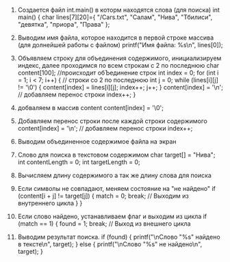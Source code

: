 1. Создается файл int.main() в которм находятся слова (для поиска)
   int main() {
    char lines[7][20]={
        "/Cars.txt",
        "Салам",
        "Нива",
        "Тбилиси",
        "девятка",
        "приора",
        "Права"
    };
   
2. Выводим имя файла, которое находится в первой строке массива (для долнейшей работы с файлом)
   printf("Имя файла: %s\n", lines[0]);
   
3. Объявляем строку для объединения содержимого, инициализируем индекс, далее проходимся по всем строкам с 2 по последнюю
   char content[100]; //происходит обЪединение строк
    int index = 0;
    for (int i = 1; i < 7; i++) { // строки со 2 по последнюю
        int j = 0;
        while (lines[i][j] != '\0') {
            content[index] = lines[i][j];
            index++;
            j++;
        }
        content[index] = '\n'; // добавляем перенос строки
        index++;
    }
   
4. добваляем в массив content
   content[index] = '\0';
   
5. Добавляем перенос строки после каждой строки содержимого
   content[index] = '\n'; // добавляем перенос строки
        index++;
   
6. Выводим объединенное содержимое файла на экран
7. Слово для поиска в текстовом содержимом
    char target[] = "Нива"; 
    int contentLength = 0;
    int targetLength = 0;

8. Вычисляем длину содержимого а так же длину слова для поиска
9. Если символы не совпадают, меняем состояние на "не найдено"
            if (content[i + j] != target[j]) {
                match = 0; 
                break; // Выходим из внутреннего цикла
            }
        }
10. Если слово найдено, устанавливаем флаг и выходим из цикла
        if (match == 1) {
            found = 1; 
            break; // Выход из внешнего цикла
11. Выводим результат поиска.
    if (found) {
        printf("\nСлово \"%s\" найдено в тексте\n", target);
    } else {
        printf("\nСлово \"%s\" не найдено\n", target);
    }
